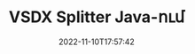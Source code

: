 ---
############################# Static ############################
layout: "auto-gen-merger"
date: 2022-11-10T17:57:42
draft: false
otherformats: dot dotm dotx epub html mht mhtml odp ods odt one otp ott pdf pps ppsx

############################# Head ############################
head_title: "Բաժանել VSDX-ը մի քանի ֆայլերի Java-ում"
head_description: "Մեկ VSDX ֆայլը բաժանեք մի քանի ֆայլերի՝ հիմնվելով էջերի համարների, էջի ընդմիջումների, զույգ կամ կենտ էջերի վրա՝ օգտագործելով փաստաթղթերի միաձուլման API:"

############################# Header ############################
title: "VSDX Splitter Java-ում"
description: "Բաժանեք VSDX-ը Java կոդի մի քանի տողով:"
bg_image: "https://cms.admin.containerize.com/templates/aspose/App_Themes/V3/images/bg/header1.png"
bg_overlay: false
button:
    enable: true
    icon: "fas fa-arrow-down"
    label: "Ներբեռնեք անվճար փորձաշրջան"
    link: "https://downloads.groupdocs.com/merger/java"

############################# SubMenu ############################
submenu:
    enable: true

    left:
        img_alt: "GroupDocs.Merger for Java"
        image: "https://cms.admin.containerize.com/templates/groupdocs/images/product-logos/90x90-noborder/groupdocs-merger-java.png"
        product: "GroupDocs.Merger"
        platform: "Java"

    middle:
        button:

            # button loop
            - link: "https://apireference.groupdocs.com/merger/java"
              text: "API հղում"

            # button loop
            - link: "https://github.com/groupdocs-merger"
              text: "Կոդի օրինակներ"

            # button loop
            - link: "https://products.groupdocs.app/merger/family"
              text: "Կենդանի Դեմոներ"

            # button loop
            - link: "https://purchase.groupdocs.com/pricing/merger/java"
              text: "Գնագոյացում"

    right:
        link_download: "https://downloads.groupdocs.com/merger"
        link_learn: "https://docs.groupdocs.com/merger/java"
        link_buy: "https://purchase.groupdocs.com"

############################# About ############################
about:
    enable: true
    title: "GroupDocs.Merger for Java API-ի մասին"
    content: |
        [GroupDocs.Merger for Java](/hy/merger/java/) գրադարանն առաջարկում է մի պարզ լուծում՝ անվտանգ միաձուլվելու և բաժանելու փաստաթղթերի լայն ֆորմատների միջև, ներառյալ PDF, Microsoft Office (Word, Excel, PowerPoint, OneNote), OpenDocument, HTML, պատկերներ և շատ ուրիշներ Java հավելվածներում: Կոդից ընդամենը մի քանի տող ավելացնելով, կատարեք փաստաթղթերի մի քանի գործողություններ, ինչպիսիք են տեղափոխել, հեռացնել, պտտել, փոխանակել, հանել կամ փոխել փաստաթղթերի էջերի կողմնորոշումը: Փաստաթղթերի միաձուլման API-ն աջակցում է նաև փաստաթղթերի էջերի նախադիտումը որպես պատկեր՝ փաստաթղթի կառուցվածքը, ձևաչափումը և էջի բովանդակությունը վերլուծելու համար:
        
        GroupDocs.Merger API-ն ճիշտ ընտրություն է կորպորատիվ լուծումների համար, որոնք պահանջում են ֆայլերի բաժանման առանձնահատկություններ: Այս API-ները լավ աջակցվում են բոլոր հիմնական օպերացիոն համակարգերում և հարթակներում, ներառյալ J2SE 7.0 (1.7), J2SE 8.0 (1.8), Java 10:

############################# Steps ############################
steps:
    enable: true
    title_left: "Բաժանել VSDX ֆայլը ըստ էջերի Java-ում"
    content_left: |
        [GroupDocs.Merger for Java](/hy/merger/java/) հեշտացնում է Java մշակողների համար մեկ VSDX ֆայլը բաժանել մի քանի արդյունքի ֆայլերի` կիրառելով մի քանի հեշտ քայլ.
        
        * Նախաձեռնեք **SplitOptions** ելքային ֆայլերի ուղու ձևաչափով:
        * Ստեղծեք **Merger** նոր օրինակ և փոխանցեք աղբյուրի փաստաթղթի ուղին որպես կոնստրուկտորի պարամետր:
        * Զանգահարեք **split** և անցկացրեք **SplitOptions** օբյեկտը` ստացված փաստաթղթերը պահպանելու համար:

    title_right: "Համակարգի պահանջները"
    content_right: |
        GroupDocs.Merger for Java API-ներն աջակցվում են բոլոր հիմնական հարթակներում և օպերացիոն համակարգերում: Նախքան ստորև նշված կոդը գործարկելը, խնդրում ենք համոզվել, որ ձեր համակարգում տեղադրված են հետևյալ նախադրյալները.

        * Օպերացիոն համակարգեր՝ Microsoft Windows, Linux, MacOS
        * Զարգացման միջավայրեր՝ NetBeans, IntelliJ IDEA, Eclipse
        * Շրջանակներ: J2SE 7.0 (1.7), J2SE 8.0 (1.8), Java 10
        * Ներբեռնեք GroupDocs.Merger for Java-ի վերջին տարբերակը [Maven](https://repository.groupdocs.com/webapp/#/artifacts/browse/tree/General/repo/com/groupdocs/groupdocs-merger)
         
    code: |
     {{% merger/additional-styles %}}
     {{< merger/code-merger title="Ինչպես բաժանել VSDX ֆայլը՝ օգտագործելով Java օրինակ կոդը">}}

        ```java    
        // Բաժանեք VSDX ֆայլը՝ օգտագործելով GroupDocs.Merger Java API-ի համար
        String filePath = "input.vsdx";
        String filePathOut = "output.vsdx";
        
        // Նախաձեռնեք SplitOptions դասը ելքային ֆայլերի ուղու ձևաչափով
        SplitOptions splitOptions = new SplitOptions(filePathOut, new int[] { 3, 6, 8 });

        // Ակնթարթային միաձուլում VSDX փաստաթղթով
        Merger merger = new Merger(filePath);

        // Զանգահարեք բաժանման մեթոդը և փոխանցեք SplitOptions օբյեկտը՝ ստացված փաստաթղթերը պահպանելու համար
        merger.split(splitOptions);
        ```
     {{< /merger/code-merger >}}

############################# Demos ############################
demos:
    enable: true
    title: "Կենդանի ցուցադրություններ - Split VSDX File Online"
    content: |
       Բաժանեք VSDX ֆայլը հենց հիմա՝ այցելելով [GroupDocs.Merger Live Demos](https://products.groupdocs.app/splitter/vsdx) կայքը:
       Կենդանի ցուցադրությունն ունի հետևյալ առավելությունները.
        
############################# About Formats ############################
about_formats:
    enable: true

############################# More Formats ############################
more_formats:
    enable: true
    title: "Այլ ձևաչափերի բաժանված ֆայլ"
    content: |
        Java փաստաթղթերը միաձուլվում և բաժանվում են API ֆայլերի ձևաչափերի և պատկերների համար: Բաժանեք որոշ հայտնի ֆայլերի ձևաչափեր, ինչպես նշված է ստորև:

############################# Back to top ###############################
back_to_top:
    enable: true
---